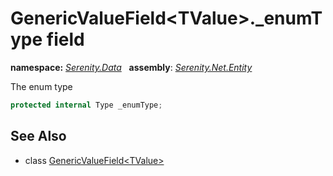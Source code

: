 # GenericValueField&lt;TValue&gt;._enumType field
**namespace:** *[Serenity.Data](../../README.md#serenity.data-namespace)*   **assembly**: *[Serenity.Net.Entity](../../README.md)*

The enum type

```csharp
protected internal Type _enumType;
```

## See Also

* class [GenericValueField&lt;TValue&gt;](../GenericValueField-1.md)